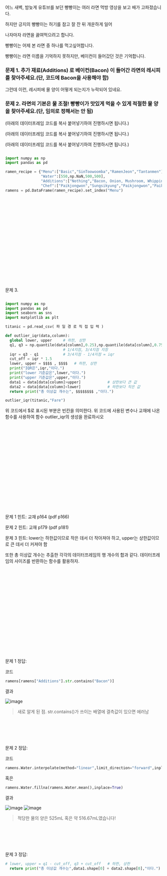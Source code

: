 어느 새벽, 밤늦게 유튜브를 보던 빵빵이는 여러 라면 먹방 영상을 보고 배가 고파졌습니다.


하지만 긍지의 빵빵이는 허기를 참고 잘 잔 뒤 개운하게 일어


나자마자 라면을 끓여먹으려고 합니다.


빵빵이는 어제 본 라면 중 하나를 먹고싶어합니다. 


빵빵이는 라면 이름을 기억하지 못하지만, 베이컨이 들어갔던 것은 기억합니다.


### **문제 1.** **추가 재료(Additions)** 로 **베이컨(Bacon)** 이 들어간 라면의 레시피를 찾아주세요.(단, 코드에 Bacon을 사용해야 함)


그런데 이런, 레시피에 물 양이 어떻게 되는지가 누락되어 있네요.


### **문제 2.** 라면의 기본은 물 조절! 빵빵이가 맛있게 먹을 수 있게 **적절한 물 양**을 찾아주세요.(단, 임의로 정해서는 안 됨)


(아래의 데이터프레임 코드를 복사 붙어넣기하여 진행하시면 됩니다.)


(아래의 데이터프레임 코드를 복사 붙어넣기하여 진행하시면 됩니다.)


(아래의 데이터프레임 코드를 복사 붙어넣기하여 진행하시면 됩니다.)


```python

import numpy as np
import pandas as pd

ramen_recipe = {"Menu":["Basic","SinToowoomba","RamenJeon","Tantanmen"],
                "Water":[550,np.NaN,500,500],
                "Additions":["Nothing","Bacon, Onion, Mushroom, Whipping Cream","Cooking Oil","Peanut Butter"],
                "Chef":["Paikjongwon","Sungsikyung","Paikjongwon","Paikjongwon"]}
ramens = pd.DataFrame(ramen_recipe).set_index("Menu")

```


<br/><br/>
<br/><br/>
<br/><br/>
<br/><br/>
<br/><br/>
<br/><br/>
<br/><br/>
<br/><br/>

문제 3. 
``` python

import numpy as np
import pandas as pd
import seaborn as sns
import matplotlib as plt

titanic = pd.read_csv( 파 일 경 로 직 접 입 력 )

def outlier_iqr(data,column):
  global lower, upper     # 하한, 상한
  q1, q3 = np.quantile(data[column],0.25),np.quantile(data[column],0.75)
                          # 1/4지점, 3/4지점 지정
  iqr = q3 - q1           # 3/4지점 - 1/4지점 = iqr
  cut_off = iqr * 1.5
  lower, upper = $$$$ , $$$$   # 하한, 상한
  print("IQR은",iqr,"이다.")
  print("lower 기준값은",lower,"이다.")
  print("upper 기준값은",upper,"이다.")
  data1 = data[data[column]>upper]            # 상한보다 큰 값
  data2 = data[data[column]<lower]            # 하한보다 작은 값
  return print("총 이상값 개수는", $$$$$$$$ ,"이다.")

outlier_iqr(titanic,"Fare")

```

위 코드에서 $로 표시된 부분은 빈칸을 의미한다.
위 코드에 사용된 변수나 교재에 나온 함수를 사용하여
함수 outlier_iqr의 생성을 완료하시오


<br/><br/>
<br/><br/>
<br/><br/>
<br/><br/>
<br/><br/>
<br/><br/>
<br/><br/>
<br/><br/>


문제 1 힌트: 교재 p164 (pdf p166)


문제 2 힌트: 교재 p179 (pdf p181)


문제 3 힌트: lower는 하한값이므로 작은 데서 더 작아져야 하고, upper는 상한값이므로 큰 데서 더 커져야 함


또한 총 이상값 개수는 추출한 각각의 데이터프레임의 행 개수의 합과 같다. 데이터프레임의 사이즈를 반환하는 함수를 활용하자.


<br/><br/>
<br/><br/>
<br/><br/>
<br/><br/>
<br/><br/>
<br/><br/>
<br/><br/>
<br/><br/>


문제 1 정답:


코드
```python
ramens[ramens["Additions"].str.contains("Bacon")]
```
결과


![image](https://github.com/sejongsmarcle/2023_Autumn_DataAnalysisStudy/assets/128358741/5b32e17a-37f2-4849-9e32-4cac057157ff)
> 새로 알게 된 점. str.contains()가 쓰이는 배열에 결측값이 있으면 에러남

<br/><br/>
<br/><br/>

문제 2 정답:


코드
```python
ramens.Water.interpolate(method="linear",limit_direction="forward",inplace=True)
```
혹은
```python
ramens.Water.fillna(ramens.Water.mean(),inplace=True)
```
결과


![image](https://github.com/sejongsmarcle/2023_Autumn_DataAnalysisStudy/assets/128358741/abfe22a9-5c45-4f69-9289-1782a30300d8)
![image](https://github.com/sejongsmarcle/2023_Autumn_DataAnalysisStudy/assets/128358741/798f5feb-ed04-4af4-b1d7-0f3229bdabb8)
> 적당한 물의 양은 525mL 혹은 약 516.67mL였습니다!

<br/><br/>
<br/><br/>


문제 3 정답:
```python
# lower, upper = q1 - cut_off, q3 + cut_off   # 하한, 상한
  return print("총 이상값 개수는",data1.shape[0] + data2.shape[0],"이다.")
```



